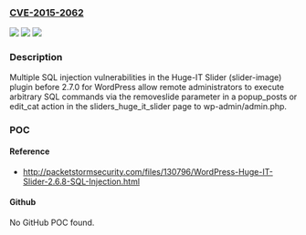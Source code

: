 ### [CVE-2015-2062](https://cve.mitre.org/cgi-bin/cvename.cgi?name=CVE-2015-2062)
![](https://img.shields.io/static/v1?label=Product&message=n%2Fa&color=blue)
![](https://img.shields.io/static/v1?label=Version&message=n%2Fa&color=blue)
![](https://img.shields.io/static/v1?label=Vulnerability&message=n%2Fa&color=brighgreen)

### Description

Multiple SQL injection vulnerabilities in the Huge-IT Slider (slider-image) plugin before 2.7.0 for WordPress allow remote administrators to execute arbitrary SQL commands via the removeslide parameter in a popup_posts or edit_cat action in the sliders_huge_it_slider page to wp-admin/admin.php.

### POC

#### Reference
- http://packetstormsecurity.com/files/130796/WordPress-Huge-IT-Slider-2.6.8-SQL-Injection.html

#### Github
No GitHub POC found.

